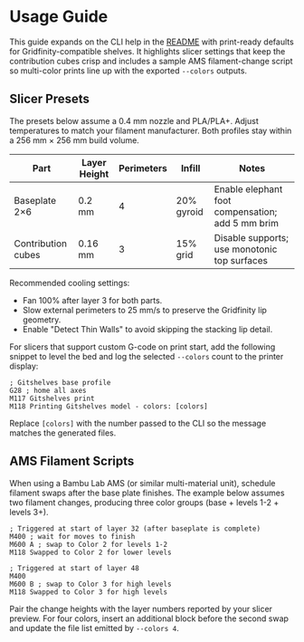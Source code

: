 # Usage Guide

This guide expands on the CLI help in the [README](../README.md) with print-ready defaults for
Gridfinity-compatible shelves. It highlights slicer settings that keep the contribution cubes crisp
and includes a sample AMS filament-change script so multi-color prints line up with the exported
`--colors` outputs.

## Slicer Presets

The presets below assume a 0.4 mm nozzle and PLA/PLA+. Adjust temperatures to match your filament
manufacturer. Both profiles stay within a 256 mm × 256 mm build volume.

| Part | Layer Height | Perimeters | Infill | Notes |
|------|--------------|------------|--------|-------|
| Baseplate 2×6 | 0.2 mm | 4 | 20% gyroid | Enable elephant foot compensation; add 5 mm brim |
| Contribution cubes | 0.16 mm | 3 | 15% grid | Disable supports; use monotonic top surfaces |

Recommended cooling settings:

- Fan 100% after layer 3 for both parts.
- Slow external perimeters to 25 mm/s to preserve the Gridfinity lip geometry.
- Enable "Detect Thin Walls" to avoid skipping the stacking lip detail.

For slicers that support custom G-code on print start, add the following snippet to level the bed and
log the selected `--colors` count to the printer display:

```gcode
; Gitshelves base profile
G28 ; home all axes
M117 Gitshelves print
M118 Printing Gitshelves model - colors: [colors]
```

Replace `[colors]` with the number passed to the CLI so the message matches the generated files.

## AMS Filament Scripts

When using a Bambu Lab AMS (or similar multi-material unit), schedule filament swaps after the base
plate finishes. The example below assumes two filament changes, producing three color groups (base +
levels 1-2 + levels 3+).

```gcode
; Triggered at start of layer 32 (after baseplate is complete)
M400 ; wait for moves to finish
M600 A ; swap to Color 2 for levels 1-2
M118 Swapped to Color 2 for lower levels

; Triggered at start of layer 48
M400
M600 B ; swap to Color 3 for high levels
M118 Swapped to Color 3 for high levels
```

Pair the change heights with the layer numbers reported by your slicer preview. For four colors,
insert an additional block before the second swap and update the file list emitted by
`--colors 4`.
